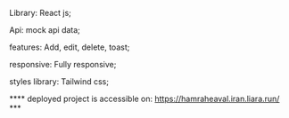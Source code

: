 Library: React js;

Api: mock api data;

features: Add, edit, delete, toast;

responsive: Fully responsive;

styles library: Tailwind css;


****  deployed project is accessible on:   https://hamraheaval.iran.liara.run/   ***